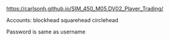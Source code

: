 https://carlsonh.github.io/SIM_450_M05.DV02_Player_Trading/

Accounts: 
blockhead squarehead circlehead

Password is same as username
